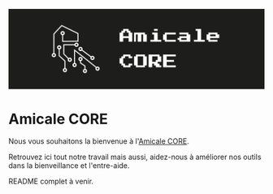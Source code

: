 ![GitHub Banner](./github-banner.png)

# Amicale CORE
Nous vous souhaitons la bienvenue à l'[Amicale CORE](https://amicalecore.org/).

Retrouvez ici tout notre travail mais aussi, aidez-nous à améliorer nos outils dans la bienveillance et l'entre-aide.

README complet à venir.
